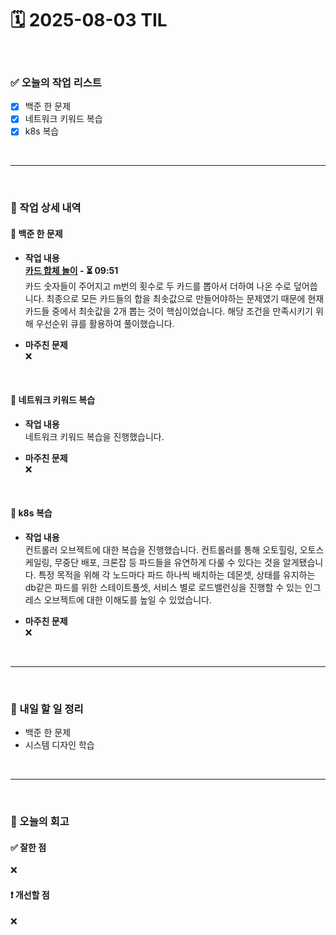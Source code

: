 # 🗓️ 2025-08-03 TIL

<br>

### ✅ 오늘의 작업 리스트  
- [x] 백준 한 문제
- [x] 네트워크 키워드 복습
- [x] k8s 복습

<br>

---

<br>

### 📌 작업 상세 내역  

#### 🔹 백준 한 문제
- **작업 내용**<br>
**[카드 합체 놀이](https://www.acmicpc.net/problem/15903) - ⏳ 09:51**<br>
카드 숫자들이 주어지고 m번의 횟수로 두 카드를 뽑아서 더하여 나온 수로 덮어씁니다. 최종으로 모든 카드들의 합을 최솟값으로 만들어야하는 문제였기 때문에 현재 카드들 중에서 최솟값을 2개 뽑는 것이 핵심이었습니다. 해당 조건을 만족시키기 위해 우선순위 큐를 활용하여 풀이했습니다.

- **마주친 문제**<br>
❌

<br>

#### 🔹 네트워크 키워드 복습
- **작업 내용**<br>
네트워크 키워드 복습을 진행했습니다.

- **마주친 문제**<br>
❌

<br>

#### 🔹 k8s 복습
- **작업 내용**<br>
컨트롤러 오브젝트에 대한 복습을 진행했습니다. 컨트롤러를 통해 오토힐링, 오토스케일링, 무중단 배포, 크론잡 등 파드들을 유연하게 다룰 수 있다는 것을 알게됐습니다. 특정 목적을 위해 각 노드마다 파드 하나씩 배치하는 데몬셋, 상태를 유지하는 db같은 파드를 위한 스테이트풀셋, 서비스 별로 로드밸런싱을 진행할 수 있는 인그레스 오브젝트에 대한 이해도를 높일 수 있었습니다. 

- **마주친 문제**<br>
❌

<br>

---

<br>

### 🚀 내일 할 일 정리  

- 백준 한 문제
- 시스템 디자인 학습

<br>

---

<br>

### 🧐 오늘의 회고  

#### ✅ 잘한 점
❌

#### ❗ 개선할 점
❌

<br><br><br>